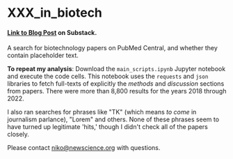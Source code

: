 # XXX_in_biotech
#### [Link to Blog Post](https://www.codonmag.com/p/xxx-biotech) on Substack.
A search for biotechnology papers on PubMed Central, and whether they contain placeholder text.

**To repeat my analysis**: Download the `main_scripts.ipynb` Jupyter notebook and execute the code cells. This notebook uses the `requests` and `json` libraries to fetch full-texts of explicitly the _methods_ and _discussion_ sections from papers. There were more than 8,800 results for the years 2018 through 2022.

I also ran searches for phrases like "TK" (which means _to come_ in journalism parlance), "Lorem" and others. None of these phrases seem to have turned up legitimate 'hits,' though I didn't check all of the papers closely.

Please contact niko@newscience.org with questions.
